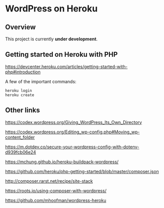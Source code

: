 # WordPress on Heroku

## Overview

This project is currently **under development**.

## Getting started on Heroku with PHP

https://devcenter.heroku.com/articles/getting-started-with-php#introduction

A few of the important commands:

```
heroku login
heroku create
```

## Other links

https://codex.wordpress.org/Giving_WordPress_Its_Own_Directory

https://codex.wordpress.org/Editing_wp-config.php#Moving_wp-content_folder

https://m.dotdev.co/secure-your-wordpress-config-with-dotenv-d939fcb06e24

https://mchung.github.io/heroku-buildpack-wordpress/

https://github.com/heroku/php-getting-started/blob/master/composer.json

http://composer.rarst.net/recipe/site-stack

https://roots.io/using-composer-with-wordpress/

https://github.com/mhoofman/wordpress-heroku
